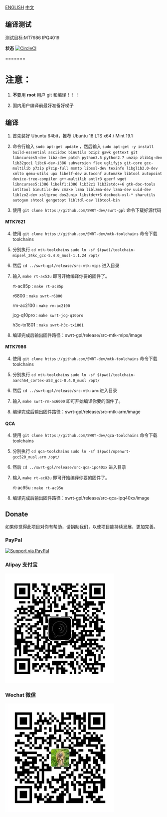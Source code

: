 
[ENGLISH](README_en.md) [中文](README.md)

## 编译测试

测试目标:MT7986 IPQ4019

**状态** [![CircleCI](https://dl.circleci.com/status-badge/img/gh/SWRT-dev/swrt-gpl/tree/master.svg?style=svg)](https://dl.circleci.com/status-badge/redirect/gh/SWRT-dev/swrt-gpl/tree/master)

=======

注意：
======

1. **不**要用 **root** 用户 git 和编译！！！

2. 国内用户编译前最好准备好梯子

## 编译

1. 首先装好 Ubuntu 64bit，推荐  Ubuntu  18 LTS x64 /  Mint 19.1

2. 命令行输入 `sudo apt-get update` ，然后输入
   `sudo apt-get -y install build-essential asciidoc binutils bzip2 gawk gettext git libncurses5-dev libz-dev patch python3.5 python2.7 unzip zlib1g-dev lib32gcc1 libc6-dev-i386 subversion flex uglifyjs git-core gcc-multilib p7zip p7zip-full msmtp libssl-dev texinfo libglib2.0-dev xmlto qemu-utils upx libelf-dev autoconf automake libtool autopoint device-tree-compiler g++-multilib antlr3 gperf wget libncurses5:i386 libelf1:i386 lib32z1 lib32stdc++6 gtk-doc-tools intltool binutils-dev cmake lzma liblzma-dev lzma-dev uuid-dev liblzo2-dev xsltproc dos2unix libstdc++5 docbook-xsl-* sharutils autogen shtool gengetopt libltdl-dev libtool-bin`

3. 使用 `git clone https://github.com/SWRT-dev/swrt-gpl` 命令下载好源代码
   
#### MTK7621

4. 使用 `git clone https://github.com/SWRT-dev/mtk-toolchains` 命令下载toolchains

5. 分别执行 `cd mtk-toolchains`
   `sudo ln -sf $(pwd)/toolchain-mipsel_24kc_gcc-5.4.0_musl-1.1.24 /opt/`

6. 然后 `cd ../swrt-gpl/release/src-mtk-mips` 进入目录

7. 输入 `make rt-ax53u` 即可开始编译你要的固件了。
   
   rt-ac85p : `make rt-ac85p`
   
   r6800 : `make swrt-r6800`
   
   rm-ac2100 : `make rm-ac2100`
   
   jcg-q10pro : `make swrt-jcg-q10pro`
   
   h3c-tx1801 : `make swrt-h3c-tx1801`

8. 编译完成后输出固件路径：swrt-gpl/release/src-mtk-mips/image

#### MTK7986

4. 使用 `git clone https://github.com/SWRT-dev/mtk-toolchains` 命令下载toolchains

5. 分别执行 `cd mtk-toolchains`
   `sudo ln -sf $(pwd)/toolchain-aarch64_cortex-a53_gcc-8.4.0_musl /opt/`

6. 然后 `cd ../swrt-gpl/release/src-mtk-arm` 进入目录

7. 输入 `make swrt-rm-ax6000` 即可开始编译你要的固件了。

8. 编译完成后输出固件路径：swrt-gpl/release/src-mtk-arm/image

#### QCA

4. 使用 `git clone https://github.com/SWRT-dev/qca-toolchains` 命令下载toolchains

5. 分别执行 `cd qca-toolchains`
	`sudo ln -sf $(pwd)/openwrt-gcc520_musl.arm /opt/`

6. 然后 `cd ../swrt-gpl/release/src-qca-ipq40xx` 进入目录

7. 输入 `make rt-ac82u` 即可开始编译你要的固件了。

	rt-ac95u : `make rt-ac95u`

8. 编译完成后输出固件路径：swrt-gpl/release/src-qca-ipq40xx/image


## Donate

如果你觉得此项目对你有帮助，请捐助我们，以使项目能持续发展，更加完善。

### PayPal

[![Support via PayPal](https://cdn.rawgit.com/twolfson/paypal-github-button/1.0.0/dist/button.svg)](https://paypal.me/paldier9/)

### Alipay 支付宝

![alipay](doc/alipay_donate.jpg)

### Wechat 微信

![wechat](doc/wechat_donate.jpg)


